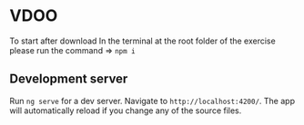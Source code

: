 # VDOO

To start after download In the terminal at the root folder of the exercise please run the command => `npm i`

## Development server

Run `ng serve` for a dev server. Navigate to `http://localhost:4200/`. The app will automatically reload if you change any of the source files.